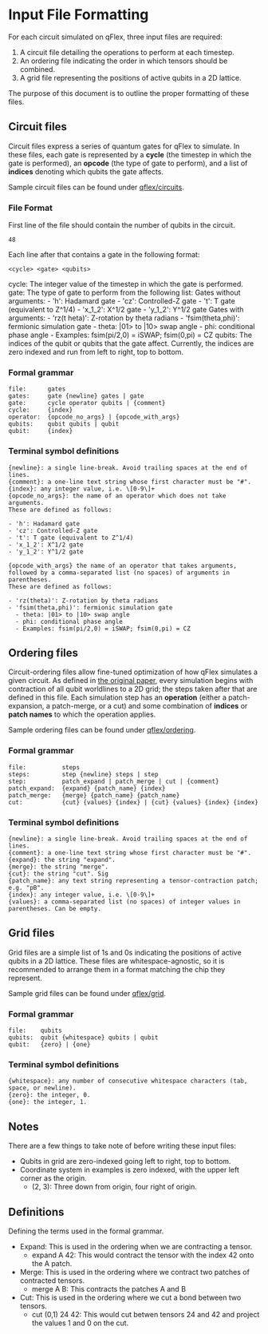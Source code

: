 # Input File Formatting

For each circuit simulated on qFlex, three input files are required:
1. A circuit file detailing the operations to perform at each timestep.
1. An ordering file indicating the order in which tensors should be combined.
1. A grid file representing the positions of active qubits in a 2D lattice.

The purpose of this document is to outline the proper formatting of these files.

## Circuit files

Circuit files express a series of quantum gates for qFlex to simulate. In these
files, each gate is represented by a __cycle__ (the timestep in which the gate
is performed), an __opcode__ (the type of gate to perform), and a list of
__indices__ denoting which qubits the gate affects.

Sample circuit files can be found under [qflex/circuits](/circuits).

### File Format
First line of the file should contain the number of qubits in the circuit.
```
48
```

Each line after that contains a gate in the following format:
```
<cycle> <gate> <qubits>
```

cycle: The integer value of the timestep in which the gate is performed.
gate: The type of gate to perform from the following list:
    Gates without arguments:
        - 'h': Hadamard gate
        - 'cz': Controlled-Z gate
        - 't': T gate (equivalent to Z^1/4)
        - 'x_1_2': X^1/2 gate
        - 'y_1_2': Y^1/2 gate
    Gates with arguments:
    - 'rz(t heta)': Z-rotation by theta radians
        - 'fsim(theta,phi)': fermionic simulation gate
        - theta: |01> to |10> swap angle
        - phi: conditional phase angle
        - Examples: fsim(pi/2,0) = iSWAP; fsim(0,pi) = CZ
qubits: The indices of the qubit or qubits that the gate affect. Currently, the indices are zero indexed and run from left to right, top to bottom.


### Formal grammar

```
file:      gates
gates:     gate {newline} gates | gate
gate:      cycle operator qubits | {comment}
cycle:     {index}
operator:  {opcode_no_args} | {opcode_with_args}
qubits:    qubit qubits | qubit
qubit:     {index}
```

### Terminal symbol definitions

```
{newline}: a single line-break. Avoid trailing spaces at the end of lines.
{comment}: a one-line text string whose first character must be "#".
{index}: any integer value, i.e. \[0-9\]+
{opcode_no_args}: the name of an operator which does not take arguments.
These are defined as follows:

- 'h': Hadamard gate
- 'cz': Controlled-Z gate
- 't': T gate (equivalent to Z^1/4)
- 'x_1_2': X^1/2 gate
- 'y_1_2': Y^1/2 gate

{opcode_with_args} the name of an operator that takes arguments, followed by a comma-separated list (no spaces) of arguments in parentheses.
These are defined as follows:

- 'rz(theta)': Z-rotation by theta radians
- 'fsim(theta,phi)': fermionic simulation gate
  - theta: |01> to |10> swap angle
  - phi: conditional phase angle
  - Examples: fsim(pi/2,0) = iSWAP; fsim(0,pi) = CZ
```

## Ordering files

Circuit-ordering files allow fine-tuned optimization of how qFlex simulates a
given circuit. As defined in
[the original paper](https://arxiv.org/abs/1905.00444), every simulation begins
with contraction of all qubit worldlines to a 2D grid; the steps taken after
that are defined in this file. Each simulation step has an __operation__
(either a patch-expansion, a patch-merge, or a cut) and some combination of
__indices__ or __patch names__ to which the operation applies.

Sample ordering files can be found under [qflex/ordering](/ordering).

### Formal grammar

```
file:          steps
steps:         step {newline} steps | step
step:          patch_expand | patch_merge | cut | {comment}
patch_expand:  {expand} {patch_name} {index}
patch_merge:   {merge} {patch_name} {patch_name}
cut:           {cut} {values} {index} | {cut} {values} {index} {index}
```

### Terminal symbol definitions

```
{newline}: a single line-break. Avoid trailing spaces at the end of lines.
{comment}: a one-line text string whose first character must be "#".
{expand}: the string "expand". 
{merge}: the string "merge".
{cut}: the string "cut". Sig
{patch_name}: any text string representing a tensor-contraction patch; e.g. "pB".
{index}: any integer value, i.e. \[0-9\]+
{values}: a comma-separated list (no spaces) of integer values in parentheses. Can be empty.
```

## Grid files

Grid files are a simple list of 1s and 0s indicating the positions of active
qubits in a 2D lattice. These files are whitespace-agnostic, so it is
recommended to arrange them in a format matching the chip they represent.

Sample grid files can be found under [qflex/grid](/grid).

### Formal grammar

```
file:    qubits
qubits:  qubit {whitespace} qubits | qubit
qubit:   {zero} | {one}
```

### Terminal symbol definitions

```
{whitespace}: any number of consecutive whitespace characters (tab, space, or newline).
{zero}: the integer, 0.
{one}: the integer, 1.
```

## Notes

There are a few things to take note of before writing these input files:
* Qubits in grid are zero-indexed going left to right, top to bottom. 
* Coordinate system in examples is zero indexed, with the upper left corner as the origin. 
    * (2, 3): Three down from origin, four right of origin.

## Definitions

Defining the terms used in the formal grammar.
* Expand: This is used in the ordering when we are contracting a tensor. 
    * expand A 42: This would contract the tensor with the index 42 onto the A patch.
* Merge: This is used in the ordering where we contract two patches of contracted tensors.
    * merge A B: This contracts the patches A and B
* Cut: This is used in the ordering where we cut a bond between two tensors.
    * cut (0,1) 24 42: This would cut betwen tensors 24 and 42 and project the values 1 and 0 on the cut. 